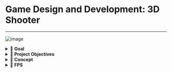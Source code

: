 # Game Design and Development: 3D Shooter
---

![image](https://github.com/user-attachments/assets/c19036a2-93b5-473b-8178-721c87d76677)

<details>
<summary>🧩 <strong>Goal</strong></summary>
-   To develop a 3D game for FPS (First-Person Shooter) in UNITY
-   Games Asset Creation and Concepts
-   Level Design
-   Game Balancing
-   Prototyping
-   Playtesting

![Screenshot 2025-04-09 at 15 08 02](https://github.com/user-attachments/assets/0ba00415-a1b1-4200-a3fe-a1663b52ac1f)

</details>

<details>  
<summary>🧩 <strong>Project Objectives</strong></summary>

1. Created 3D games in Unity
2. Implemented typical 3D shooter (FPS) mechanics
3. Level design in 3D space
4. Practiced a typical level design pipeline from grayboxing to an art pass
5. Understood a bit about 3D modeling concepts such as faces, vertices, extruding, and edge loops (using ProBuilder)
6. Using ProBuilder to help in grayboxing levels (aka, level design prototyping)
7. Further understanding the asset pipeline and 3D asset setup
8. Created particle effects
9. Learning to use the Unity Audio Mixer
10. Used NavMesh to create Enemy movement
11. Creating more elaborate UI
12. More complex game systems
13. Understand good coding practices such as creating and following a coding standard
14. Understanding ad hoc programming vs. generalized programming

</details>

<details>  
<summary>🧩 <strong>Concept</strong></summary>
-  Using ProBuilder to help in blocking out levels (aka, grayboxing or level design prototyping)
-  Using ProBuilder: Understanding a bit about 3D modeling concepts such as vertices, edges, faces, extruding, and edge loops
-  Practicing a typical level design pipeline from grayboxing to an art pass
-  Level Design in 3D space
-  Creating particle effects
-  Using NavMesh to create Enemy movement
  
</details>


<details>  
<summary>🧩 <strong>FPS</strong></summary>
-  Featuring First Person Point
-  Sees action through eyes of the player character
-  Designing 3D game for FPS in UNITY

##Unity Rendering Pipeline
-  The Rendering Pipeline is the steps the game engine goes through to draw or render the scene.
-  Different rendering techniques can create higher quality or lower quality graphics, and may be more optimized or less optimized depending on the graphics hardware of the computer.
-  Unity provides support for three different Rendering Pipelines, including the Built-in Rendering Pipeline, the Universal Rendering Pipeline, and the High Definition Rendering Pipeline.
-  Using URP for this project

##Creating a 3D URP (Universal Rendering Pipeline) Project
Steps-
1.  create URP assets
2.  import Unity's input system package
3.  download and import project assets
4.  import ProBuilder:
      a.  ProBuilder is a 3D-level design tool now owned by Unity.
      b.  It adds tools to build, edit, and texture custom 3D geometry right inside Unity, so you don't need to go to an external 3D tool such as Blender or Maya.
      c.  ![Screenshot 2025-04-09 at 15 40 36](https://github.com/user-attachments/assets/359530e7-c99e-454b-8007-840a7dd08a36)
5.  add probuilder to mesh settings
6.  Graybox Level Design: Floor and Walls
    -  Greyboxing is a level design technique where you rapidly prototype the level using basic visuals, such as greyboxes, to get the level into a playable state as quickly as possible.
    -  Probuilder is an excellent tool for Grayboxing in UNITY.
  ![Grayboxing](https://github.com/user-attachments/assets/636902e6-da13-4648-a2c5-07de6356a816)

7.  Drawing on paper using a pencil the levels first
    Top-down map of simple level design and greybox in Unity.
8. create scene
9. create layout on paper with pencil -> draw levels of your game and mention challenges which will be cleared to move to next level
10. create cube shape > excrude the faces and tilly axis 17 (face selection tool)
11. Graybox Level Design our first level: First Room-
    -  Block out room 1 with Level 1
    -  Divide the cube into 2 rooms separated by a door
    -  room 1 - create cube1 (platform 1)
    -  create cube2 (platform 2)
    -  create a key to door
    -  create a player
12. Finishing up Graybox our first level: Second Room-
    -  blocking out second room
    -  create pillar 1 and pillar2 cylinders
    -  create moving platfrom
    -  create a goallocation cone
13.  Test Grayboxed Level
    -  created a 'test player' from prefab in the place of playerstartposition
    -  deleted main camera ad 'test player' has its own camera for FPS
    -  tested the game levels across 2 rooms
14.  Enhance the Grayboxed Level-
    -  


</details>
